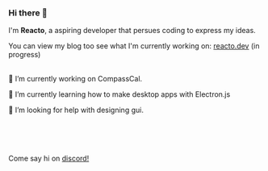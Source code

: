 ### Hi there 👋

I'm __Reacto__, a aspiring developer that persues coding to express my ideas.

You can view my blog too see what I'm currently working on: [reacto.dev](https://reacto.dev/) (in progress)
<br>
<br>

🔭 I’m currently working on CompassCal.

🌱 I’m currently learning how to make desktop apps with Electron.js

🤔 I’m looking for help with designing gui.

<br>
<br>
<br>

Come say hi on [discord!](http://discordapp.com/users/961431044156948480)

<!--
**reactoimpact/reactoimpact** is a ✨ _special_ ✨ repository because its `README.md` (this file) appears on your GitHub profile.

Here are some ideas to get you started:

- 🔭 I’m currently working on ...
- 🌱 I’m currently learning ...
- 👯 I’m looking to collaborate on ...
- 🤔 I’m looking for help with ...
- 💬 Ask me about ...
- 📫 How to reach me: ...
- 😄 Pronouns: ...
- ⚡ Fun fact: ...
-->
